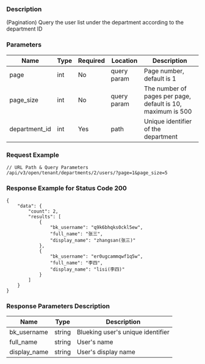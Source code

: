 ### Description

(Pagination) Query the user list under the department according to the department ID

### Parameters

| Name          | Type | Required | Location    | Description                                                 |
|---------------|------|----------|-------------|-------------------------------------------------------------|
| page          | int  | No       | query param | Page number, default is 1                                   |
| page_size     | int  | No       | query param | The number of pages per page, default is 10, maximum is 500 |
| department_id | int  | Yes      | path        | Unique identifier of the department                         |

### Request Example

```
// URL Path & Query Parameters
/api/v3/open/tenant/departments/2/users/?page=1&page_size=5
```

### Response Example for Status Code 200

```json5
{
    "data": {
        "count": 2,
        "results": [
            {
                "bk_username": "q9k6bhqks0ckl5ew",
                "full_name": "张三",
                "display_name": "zhangsan(张三)"
            },
            {
                "bk_username": "er0ugcammqwf1q5w",
                "full_name": "李四",
                "display_name": "lisi(李四)"
            }
        ]
    }
}
```

### Response Parameters Description

| Name         | Type   | Description                       |
|--------------|--------|-----------------------------------|
| bk_username  | string | Blueking user's unique identifier |
| full_name    | string | User's name                       |
| display_name | string | User's display name               |
